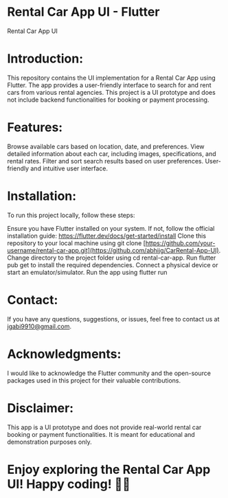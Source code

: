 
# Rental Car App UI - Flutter

Rental Car App UI

# Introduction:
This repository contains the UI implementation for a Rental Car App using Flutter. The app provides a user-friendly interface to search for and rent cars from various rental agencies. This project is a UI prototype and does not include backend functionalities for booking or payment processing.

# Features:

Browse available cars based on location, date, and preferences.
View detailed information about each car, including images, specifications, and rental rates.
Filter and sort search results based on user preferences.
User-friendly and intuitive user interface.


# Installation:

To run this project locally, follow these steps:

Ensure you have Flutter installed on your system. If not, follow the official installation guide: https://flutter.dev/docs/get-started/install
Clone this repository to your local machine using git clone [https://github.com/your-username/rental-car-app.git](https://github.com/abhijg/CarRental-App-UI).
Change directory to the project folder using cd rental-car-app.
Run flutter pub get to install the required dependencies.
Connect a physical device or start an emulator/simulator.
Run the app using flutter run

# Contact:
If you have any questions, suggestions, or issues, feel free to contact us at jgabi9910@gmail.com.

# Acknowledgments:
I would like to acknowledge the Flutter community and the open-source packages used in this project for their valuable contributions.

# Disclaimer:
This app is a UI prototype and does not provide real-world rental car booking or payment functionalities. It is meant for educational and demonstration purposes only.

# Enjoy exploring the Rental Car App UI! Happy coding! 🚗🔧
